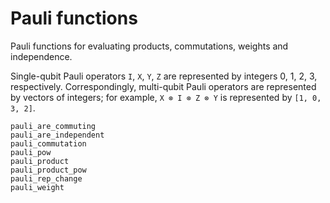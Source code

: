 # Pauli functions

Pauli functions for evaluating products, commutations, weights and independence.

Single-qubit Pauli operators ``I``, ``X``, ``Y``, ``Z`` are represented by integers
0, 1, 2, 3, respectively. Correspondingly, multi-qubit Pauli operators are represented by
vectors of integers; for example, ``X ⊗ I ⊗ Z ⊗ Y`` is represented by `[1, 0, 3, 2]`.

```@docs
pauli_are_commuting
pauli_are_independent
pauli_commutation
pauli_pow
pauli_product
pauli_product_pow
pauli_rep_change
pauli_weight
```